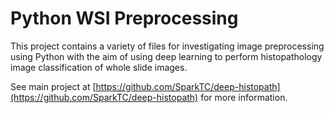 <!--
{% comment %}
Licensed to the Apache Software Foundation (ASF) under one or more
contributor license agreements.  See the NOTICE file distributed with
this work for additional information regarding copyright ownership.
The ASF licenses this file to you under the Apache License, Version 2.0
(the "License"); you may not use this file except in compliance with
the License.  You may obtain a copy of the License at

http://www.apache.org/licenses/LICENSE-2.0

Unless required by applicable law or agreed to in writing, software
distributed under the License is distributed on an "AS IS" BASIS,
WITHOUT WARRANTIES OR CONDITIONS OF ANY KIND, either express or implied.
See the License for the specific language governing permissions and
limitations under the License.
{% endcomment %}
-->

# Python WSI Preprocessing

This project contains a variety of files for investigating image preprocessing using Python
with the aim of using deep learning to perform histopathology image classification of
whole slide images.

See main project at [https://github.com/SparkTC/deep-histopath](https://github.com/SparkTC/deep-histopath)
for more information.
